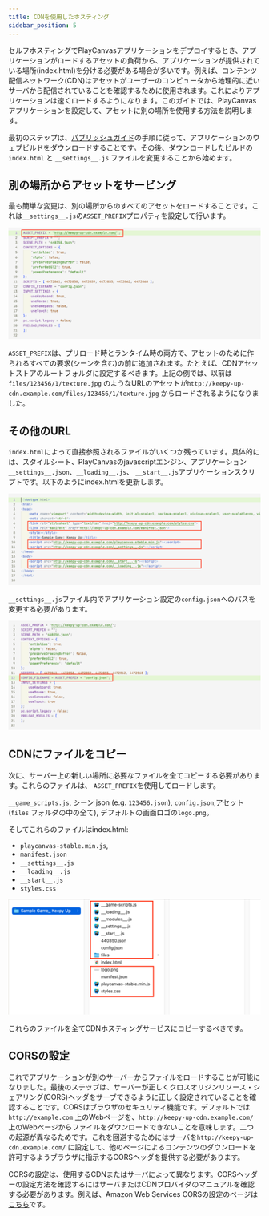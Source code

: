 ```yaml
---
title: CDNを使用したホスティング
sidebar_position: 5
---
```


セルフホスティングでPlayCanvasアプリケーションをデプロイするとき、アプリケーションがロードするアセットの負荷から、アプリケーションが提供されている場所(index.html)を分ける必要がある場合が多いです。例えば、コンテンツ配信ネットワーク(CDN)はアセットがユーザーのコンピュータから地理的に近いサーバから配信されていることを確認するために使用されます。これによりアプリケーションは速くロードするようになります。このガイドでは、PlayCanvasアプリケーションを設定して、アセットに別の場所を使用する方法を説明します。

最初のステップは、[パブリッシュガイド][1]の手順に従って、アプリケーションのウェブビルドをダウンロードすることです。その後、ダウンロードしたビルドの `index.html` と `__settings__.js` ファイルを変更することから始めます。

## 別の場所からアセットをサービング

最も簡単な変更は、別の場所からのすべてのアセットをロードすることです。これは`__settings__.js`の`ASSET_PREFIX`プロパティを設定して行います。

![settings.js](/img/user-manual/editor/publishing/web/cdn-settings-assets-prefix.png)

`ASSET_PREFIX`は、プリロード時とランタイム時の両方で、アセットのために作られるすべての要求(シーンを含む)の前に追加されます。たとえば、CDNアセットストアのルートフォルダに設定するべきます。上記の例では、以前は`files/123456/1/texture.jpg` のようなURLのアセットが`http://keepy-up-cdn.example.com/files/123456/1/texture.jpg` からロードされるようになりました。

## その他のURL

`index.html`によって直接参照されるファイルがいくつか残っています。具体的には、スタイルシート、PlayCanvasのjavascriptエンジン、アプリケーション`__settings__.json`、`__loading__.js`、 `__start__.js`アプリケーションスクリプトです。以下のようにindex.htmlを更新します。

![index.html](/img/user-manual/editor/publishing/web/cdn-index.png)

`__settings__.js`ファイル内でアプリケーション設定の`config.json`へのパスを変更する必要があります。

![settings.js](/img/user-manual/editor/publishing/web/cdn-settings-config-prefix.png)

## CDNにファイルをコピー

次に、サーバー上の新しい場所に必要なファイルを全てコピーする必要があります。これらのファイルは、 `ASSET_PREFIX`を使用してロードします。

`__game_scripts.js`, シーン json (e.g. `123456.json`), `config.json`,アセット (`files` フォルダの中の全て), デフォルトの画面ロゴの`logo.png`。

そしてこれらのファイルはindex.html:

- `playcanvas-stable.min.js`,
- `manifest.json`
- `__settings__.js`
- `__loading__.js`
- `__start__.js`
- `styles.css`

![CDN files](/img/user-manual/editor/publishing/web/cdn-files.png)

これらのファイルを全てCDNホスティングサービスにコピーするべきです。

## CORSの設定

これでアプリケーションが別のサーバーからファイルをロードすることが可能になりました。最後のステップは、サーバーが正しくクロスオリジンリソース・シェアリング(CORS)ヘッダをサーブできるように正しく設定されていることを確認することです。CORSはブラウザのセキュリティ機能です。デフォルトでは`http://example.com` 上のWebページを、`http://keepy-up-cdn.example.com/` 上のWebページからファイルをダウンロードできないことを意味します。二つの起源が異なるためです。これを回避するためにはサーバを`http://keepy-up-cdn.example.com/`  に設定して、他のページによるコンテンツのダウンロードを許可するようブラウザに指示するCORSヘッダを提供する必要があります。

CORSの設定は、使用するCDNまたはサーバによって異なります。CORSヘッダーの設定方法を確認するにはサーバまたはCDNプロバイダのマニュアルを確認する必要があります。例えば、Amazon Web Services CORSの設定のページは[こちら][5]です。

[1]: /user-manual/editor/publishing/web/self-hosting
[5]: https://docs.aws.amazon.com/AmazonS3/latest/userguide/cors.html
